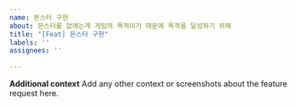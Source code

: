 ```yaml
---
name: 몬스터 구현
about: 몬스터를 없애는게 게임의 목적이기 때문에 목적을 달성하기 위해
title: "[Feat] 몬스터 구현"
labels: ''
assignees: ''

---
```


**Additional context**
Add any other context or screenshots about the feature request here.
